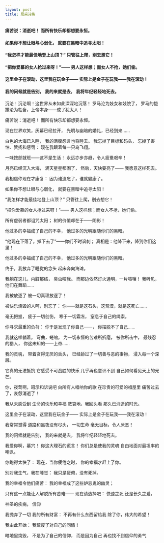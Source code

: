 ```yaml
---
layout: post
title: 尼采诗集
---
```

#### 痛苦说：消逝吧！ 而所有快乐却都想要永恒。
#### 如果你不想让眼与心弱化， 就要在黑暗中追寻太阳！
#### “我怎样才能最佳地登上山顶？” 只管往上爬，别去想它！
#### “把你爱慕的女人抢过来呀！”—— 男人这样想；而女人不抢，她们偷。
#### 这里金子在滚动，这里我在玩金子—— 实际上是金子在玩我——我在滚动！
#### 我的问候就是告别， 我的来就是去， 我将年纪轻轻地死去。
<!-- more -->
沉沦！沉沦啊！这世界从未如此深深地沉落！ 罗马沦为妓女和妓院了， 罗马的恺撒沦为牲畜，上帝本身——成了犹太人！

痛苦说：消逝吧！ 而所有快乐却都想要永恒。

现在世界欢笑，灰幕已经拉开， 光明与幽暗的婚礼，已经到来……

白色的大海已入睡， 我的满腹怨言也将睡去。 我忘掉了目标和码头， 忘掉了害怕、赞扬和惩罚： 现在我跟着每一只鸟飞翔。

一味按部就班——这不是生活！ 永远亦步亦趋，令人疲惫艰辛！

月亮已经沉入大海， 满天星星都困了， 然后，天快要亮了—— 我愿意这样死去。

我相信你现在才康复： 因为谁遗忘了，谁就健康了。

如果你不想让眼与心弱化， 就要在黑暗中追寻太阳！

“我怎样才能最佳地登上山顶？” 只管往上爬，别去想它！

“把你爱慕的女人抢过来呀！”—— 男人这样想；而女人不抢，她们偷。

所有虚弱者都诅咒太阳； 树的价值却在于——阴影！

他过多的幸福成了自己的不幸， 他过多的光明跟随你们的黑暗。

“他现在下落了，掉下去了”——你们不时讽刺； 真相是：他降下来，降到你们这里！

他过多的幸福成了自己的不幸， 他过多的光明跟随你们的黑暗。

终于，我放弃了睡觉的念头 起床奔向海滩。

我躺在这儿，内脏郁结， 臭虫咬我。 而那边依然灯火通明，一片喧嚷！ 我听见，他们在舞蹈……

我被放逐了 被一切真理放逐了！

被快乐烧毁的人呵，别忘了： 你——就是这石头，这荒漠，就是这死亡……

毫无把握， 疲于一切创伤， 寒于一切霜冻， 窒息于自己的绳索。

你寻求最重的负荷： 你于是发现了你自己——， 你摆脱不了自己……

我就这样躺着， 弯曲，蜷缩， 为一切永恒的苦难所折磨， 被你所击中， 最残忍的猎人， 你这未知的——上帝……

我的灵魂， 带着贪得无厌的舌头， 已经舔过了一切善与恶的事物， 浸入每一个深层。

它真的无法抵抗 它感受不可战胜的快乐 几乎再也意识不到 自己如何看见天上的光芒。

你，夜莺啊，昭示和诉说吧 向所有人唱响你的歌 在珍贵的可爱的祖屋里 痛苦过去了，哀怨消逝了！

我从未感受到 生命的快乐和幸福 悲哀地，我回头看 那久已消逝的时光。

这里金子在滚动，这里我在玩金子—— 实际上是金子在玩我——我在滚动！

我常常觉得 道路和黑夜没有尽头， 一切生命 毫无目标，令人厌恶！

我的问候就是告别， 我的来就是去， 我将年纪轻轻地死去。

我爱你啊，墓穴！ 你这大理石的谎言！ 你们总是使我的灵魂 自由地面对最坦率的嘲讽。

你跑得太快了： 现在，当你疲倦之时， 你的幸福才赶上了你。

别对我生气，我在睡觉： 我只是疲倦，没有死掉。

我的幸福令他们痛苦： 我的幸福成了这些妒忌鬼的幽灵；

只有这一点能让人解脱所有苦难—— 现在请选择吧： 快速之死 还是长久之爱。

神圣的疾病， 信仰

我抛弃了一切 我的所有财富： 不再有什么东西留给我 除了你，伟大的希望！

我由此开始： 我荒废了对自己的同情！

暗地里烧毁， 不是为了自己的信仰， 而是因为自己 再也找不到信仰的勇气